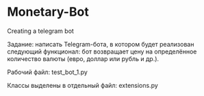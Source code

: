 # Monetary-Bot
Creating a telegram bot

Задание: написать Telegram-бота, в котором будет реализован следующий функционал:
бот возвращает цену на определённое количество валюты (евро, доллар или рубль и др.).

Рабочий файл: test_bot_1.py

Классы выделены в отдельный файл: extensions.py
